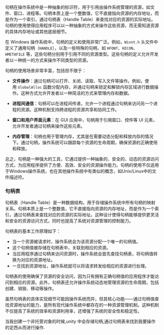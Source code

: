 句柄在操作系统中是一种抽象的标识符，用于引用由操作系统管理的资源，如文件、窗口、进程等。句柄本质上是一个整数值，它不直接指向资源的内存地址，而是作为一个索引，通过句柄表（Handle Table）来查找对应的资源的实际地址。句柄的使用使得应用程序可以以一种抽象的方式来操作这些资源，而无需知道资源的具体内存地址或其他底层细节。

在 Windows 操作系统中，句柄的定义和使用非常广泛。例如，`Winnt.h` 头文件中定义了通用句柄（`HANDLE`），以及一些特殊的句柄，如 `HFONT`、`HICON`、`HMETAFILE` 等，这些句柄分别用于引用不同的资源类型。这些句柄的定义允许开发者以一种统一的方式来操作不同类型的资源。

句柄的使用场景非常丰富，包括但不限于：

- **文件操作**：通过句柄可以打开、关闭、读取、写入文件等操作。例如，使用 `GlobalAlloc` 函数分配内存，并通过句柄来锁定和解锁内存区域进行数据操作。这种方式允许开发者以一种简洁的方式来管理内存和数据。

- **进程间通信**：句柄可以在进程间传递，允许一个进程通过句柄来访问另一个进程的资源。这种机制支持跨进程的资源共享和协同工作。

- **窗口和用户界面元素**：在 GUI 应用中，句柄用于引用窗口、控件等 UI 元素，允许开发者通过句柄来操作这些元素。

- **内存管理**：句柄也用于管理内存，尤其是在需要动态分配和释放内存的情况下。通过句柄，操作系统可以跟踪每个资源的生命周期，确保资源的正确使用和释放。

总之，句柄是一种强大的工具，它通过提供一种抽象的、安全的、动态的资源访问方式，为应用程序提供了方便、高效、安全的资源操作能力。句柄的使用不仅适用于Windows操作系统，也在其他操作系统中有类似的概念，如Unix/Linux中的文件描述符。

### 句柄表
句柄表（Handle Table）是一种数据结构，用于存储操作系统中所有句柄的映射关系。句柄本质上是一个整数值，它不直接指向资源的内存地址，而是作为一个索引，通过句柄表来查找对应的资源的实际地址。这种设计使得句柄能够提供更灵活和安全的资源访问方式，同时也提高了系统对资源管理的控制能力。

句柄表的基本工作原理如下：

- 当一个资源被请求时，操作系统会为该资源分配一个唯一的句柄值。
- 这个句柄值被存储在句柄表中，关联到相应的资源。
- 当应用程序通过句柄来访问资源时，操作系统会首先查找句柄表，将句柄值转换为对应的资源地址。
- 一旦找到资源地址，操作系统就可以将请求转发给相应的资源进行处理。

句柄表的使用确保了资源的安全访问，因为只有拥有正确句柄值的应用程序才能访问到相应的资源。此外，句柄表还允许操作系统动态地管理资源的生命周期，包括创建、销毁、移动等操作。

虽然句柄表的具体实现细节可能因操作系统而异，但其核心功能——通过句柄值查找资源地址的能力，是所有现代操作系统中都存在的一种资源管理机制。这种机制不仅提高了系统的效率和资源利用率，还增强了系统的安全性和稳定性。


当我创建一个非托管对象的时候,unity 中会存储句柄,通过句柄表来找到我要操作的定西从而进行操作.

